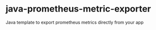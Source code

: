 # java-prometheus-metric-exporter
Java template to export prometheus metrics directly from your app
